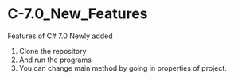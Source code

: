 # C-7.0_New_Features
Features of C# 7.0 Newly added

1) Clone the repository <br>
2) And run the programs <br>
3) You can change main method by going in properties of project.
